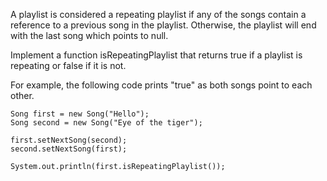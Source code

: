 A playlist is considered a repeating playlist if any of the songs contain a reference to a previous song in the playlist. Otherwise, the playlist will end with the last song which points to null.

Implement a function isRepeatingPlaylist that returns true if a playlist is repeating or false if it is not.

For example, the following code prints "true" as both songs point to each other.
```
Song first = new Song("Hello");
Song second = new Song("Eye of the tiger");
    
first.setNextSong(second);
second.setNextSong(first);
    
System.out.println(first.isRepeatingPlaylist());

```
